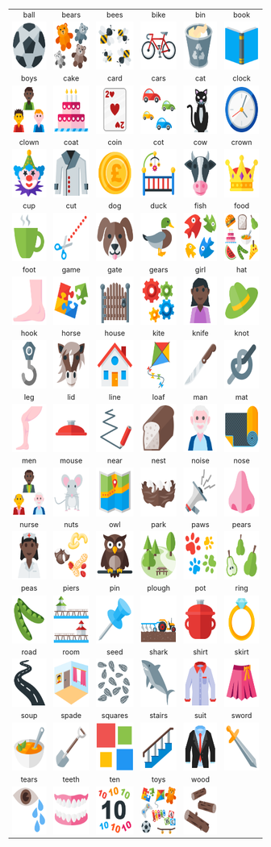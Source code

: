 |||||||
|:---:|:---:|:---:|:---:|:---:|:---:|
|ball|bears|bees|bike|bin|book|
|<img width=96 height=96 src="https://raw.githubusercontent.com/mwibrow/CALVin-images/master/svg/ball.svg?sanitize=true"></img>|<img width=96 height=96 src="https://raw.githubusercontent.com/mwibrow/CALVin-images/master/svg/bears.svg?sanitize=true"></img>|<img width=96 height=96 src="https://raw.githubusercontent.com/mwibrow/CALVin-images/master/svg/bees.svg?sanitize=true"></img>|<img width=96 height=96 src="https://raw.githubusercontent.com/mwibrow/CALVin-images/master/svg/bike.svg?sanitize=true"></img>|<img width=96 height=96 src="https://raw.githubusercontent.com/mwibrow/CALVin-images/master/svg/bin.svg?sanitize=true"></img>|<img width=96 height=96 src="https://raw.githubusercontent.com/mwibrow/CALVin-images/master/svg/book.svg?sanitize=true"></img>|
|boys|cake|card|cars|cat|clock|
|<img width=96 height=96 src="https://raw.githubusercontent.com/mwibrow/CALVin-images/master/svg/boys.svg?sanitize=true"></img>|<img width=96 height=96 src="https://raw.githubusercontent.com/mwibrow/CALVin-images/master/svg/cake.svg?sanitize=true"></img>|<img width=96 height=96 src="https://raw.githubusercontent.com/mwibrow/CALVin-images/master/svg/card.svg?sanitize=true"></img>|<img width=96 height=96 src="https://raw.githubusercontent.com/mwibrow/CALVin-images/master/svg/cars.svg?sanitize=true"></img>|<img width=96 height=96 src="https://raw.githubusercontent.com/mwibrow/CALVin-images/master/svg/cat.svg?sanitize=true"></img>|<img width=96 height=96 src="https://raw.githubusercontent.com/mwibrow/CALVin-images/master/svg/clock.svg?sanitize=true"></img>|
|clown|coat|coin|cot|cow|crown|
|<img width=96 height=96 src="https://raw.githubusercontent.com/mwibrow/CALVin-images/master/svg/clown.svg?sanitize=true"></img>|<img width=96 height=96 src="https://raw.githubusercontent.com/mwibrow/CALVin-images/master/svg/coat.svg?sanitize=true"></img>|<img width=96 height=96 src="https://raw.githubusercontent.com/mwibrow/CALVin-images/master/svg/coin.svg?sanitize=true"></img>|<img width=96 height=96 src="https://raw.githubusercontent.com/mwibrow/CALVin-images/master/svg/cot.svg?sanitize=true"></img>|<img width=96 height=96 src="https://raw.githubusercontent.com/mwibrow/CALVin-images/master/svg/cow.svg?sanitize=true"></img>|<img width=96 height=96 src="https://raw.githubusercontent.com/mwibrow/CALVin-images/master/svg/crown.svg?sanitize=true"></img>|
|cup|cut|dog|duck|fish|food|
|<img width=96 height=96 src="https://raw.githubusercontent.com/mwibrow/CALVin-images/master/svg/cup.svg?sanitize=true"></img>|<img width=96 height=96 src="https://raw.githubusercontent.com/mwibrow/CALVin-images/master/svg/cut.svg?sanitize=true"></img>|<img width=96 height=96 src="https://raw.githubusercontent.com/mwibrow/CALVin-images/master/svg/dog.svg?sanitize=true"></img>|<img width=96 height=96 src="https://raw.githubusercontent.com/mwibrow/CALVin-images/master/svg/duck.svg?sanitize=true"></img>|<img width=96 height=96 src="https://raw.githubusercontent.com/mwibrow/CALVin-images/master/svg/fish.svg?sanitize=true"></img>|<img width=96 height=96 src="https://raw.githubusercontent.com/mwibrow/CALVin-images/master/svg/food.svg?sanitize=true"></img>|
|foot|game|gate|gears|girl|hat|
|<img width=96 height=96 src="https://raw.githubusercontent.com/mwibrow/CALVin-images/master/svg/foot.svg?sanitize=true"></img>|<img width=96 height=96 src="https://raw.githubusercontent.com/mwibrow/CALVin-images/master/svg/game.svg?sanitize=true"></img>|<img width=96 height=96 src="https://raw.githubusercontent.com/mwibrow/CALVin-images/master/svg/gate.svg?sanitize=true"></img>|<img width=96 height=96 src="https://raw.githubusercontent.com/mwibrow/CALVin-images/master/svg/gears.svg?sanitize=true"></img>|<img width=96 height=96 src="https://raw.githubusercontent.com/mwibrow/CALVin-images/master/svg/girl.svg?sanitize=true"></img>|<img width=96 height=96 src="https://raw.githubusercontent.com/mwibrow/CALVin-images/master/svg/hat.svg?sanitize=true"></img>|
|hook|horse|house|kite|knife|knot|
|<img width=96 height=96 src="https://raw.githubusercontent.com/mwibrow/CALVin-images/master/svg/hook.svg?sanitize=true"></img>|<img width=96 height=96 src="https://raw.githubusercontent.com/mwibrow/CALVin-images/master/svg/horse.svg?sanitize=true"></img>|<img width=96 height=96 src="https://raw.githubusercontent.com/mwibrow/CALVin-images/master/svg/house.svg?sanitize=true"></img>|<img width=96 height=96 src="https://raw.githubusercontent.com/mwibrow/CALVin-images/master/svg/kite.svg?sanitize=true"></img>|<img width=96 height=96 src="https://raw.githubusercontent.com/mwibrow/CALVin-images/master/svg/knife.svg?sanitize=true"></img>|<img width=96 height=96 src="https://raw.githubusercontent.com/mwibrow/CALVin-images/master/svg/knot.svg?sanitize=true"></img>|
|leg|lid|line|loaf|man|mat|
|<img width=96 height=96 src="https://raw.githubusercontent.com/mwibrow/CALVin-images/master/svg/leg.svg?sanitize=true"></img>|<img width=96 height=96 src="https://raw.githubusercontent.com/mwibrow/CALVin-images/master/svg/lid.svg?sanitize=true"></img>|<img width=96 height=96 src="https://raw.githubusercontent.com/mwibrow/CALVin-images/master/svg/line.svg?sanitize=true"></img>|<img width=96 height=96 src="https://raw.githubusercontent.com/mwibrow/CALVin-images/master/svg/loaf.svg?sanitize=true"></img>|<img width=96 height=96 src="https://raw.githubusercontent.com/mwibrow/CALVin-images/master/svg/man.svg?sanitize=true"></img>|<img width=96 height=96 src="https://raw.githubusercontent.com/mwibrow/CALVin-images/master/svg/mat.svg?sanitize=true"></img>|
|men|mouse|near|nest|noise|nose|
|<img width=96 height=96 src="https://raw.githubusercontent.com/mwibrow/CALVin-images/master/svg/men.svg?sanitize=true"></img>|<img width=96 height=96 src="https://raw.githubusercontent.com/mwibrow/CALVin-images/master/svg/mouse.svg?sanitize=true"></img>|<img width=96 height=96 src="https://raw.githubusercontent.com/mwibrow/CALVin-images/master/svg/near.svg?sanitize=true"></img>|<img width=96 height=96 src="https://raw.githubusercontent.com/mwibrow/CALVin-images/master/svg/nest.svg?sanitize=true"></img>|<img width=96 height=96 src="https://raw.githubusercontent.com/mwibrow/CALVin-images/master/svg/noise.svg?sanitize=true"></img>|<img width=96 height=96 src="https://raw.githubusercontent.com/mwibrow/CALVin-images/master/svg/nose.svg?sanitize=true"></img>|
|nurse|nuts|owl|park|paws|pears|
|<img width=96 height=96 src="https://raw.githubusercontent.com/mwibrow/CALVin-images/master/svg/nurse.svg?sanitize=true"></img>|<img width=96 height=96 src="https://raw.githubusercontent.com/mwibrow/CALVin-images/master/svg/nuts.svg?sanitize=true"></img>|<img width=96 height=96 src="https://raw.githubusercontent.com/mwibrow/CALVin-images/master/svg/owl.svg?sanitize=true"></img>|<img width=96 height=96 src="https://raw.githubusercontent.com/mwibrow/CALVin-images/master/svg/park.svg?sanitize=true"></img>|<img width=96 height=96 src="https://raw.githubusercontent.com/mwibrow/CALVin-images/master/svg/paws.svg?sanitize=true"></img>|<img width=96 height=96 src="https://raw.githubusercontent.com/mwibrow/CALVin-images/master/svg/pears.svg?sanitize=true"></img>|
|peas|piers|pin|plough|pot|ring|
|<img width=96 height=96 src="https://raw.githubusercontent.com/mwibrow/CALVin-images/master/svg/peas.svg?sanitize=true"></img>|<img width=96 height=96 src="https://raw.githubusercontent.com/mwibrow/CALVin-images/master/svg/piers.svg?sanitize=true"></img>|<img width=96 height=96 src="https://raw.githubusercontent.com/mwibrow/CALVin-images/master/svg/pin.svg?sanitize=true"></img>|<img width=96 height=96 src="https://raw.githubusercontent.com/mwibrow/CALVin-images/master/svg/plough.svg?sanitize=true"></img>|<img width=96 height=96 src="https://raw.githubusercontent.com/mwibrow/CALVin-images/master/svg/pot.svg?sanitize=true"></img>|<img width=96 height=96 src="https://raw.githubusercontent.com/mwibrow/CALVin-images/master/svg/ring.svg?sanitize=true"></img>|
|road|room|seed|shark|shirt|skirt|
|<img width=96 height=96 src="https://raw.githubusercontent.com/mwibrow/CALVin-images/master/svg/road.svg?sanitize=true"></img>|<img width=96 height=96 src="https://raw.githubusercontent.com/mwibrow/CALVin-images/master/svg/room.svg?sanitize=true"></img>|<img width=96 height=96 src="https://raw.githubusercontent.com/mwibrow/CALVin-images/master/svg/seed.svg?sanitize=true"></img>|<img width=96 height=96 src="https://raw.githubusercontent.com/mwibrow/CALVin-images/master/svg/shark.svg?sanitize=true"></img>|<img width=96 height=96 src="https://raw.githubusercontent.com/mwibrow/CALVin-images/master/svg/shirt.svg?sanitize=true"></img>|<img width=96 height=96 src="https://raw.githubusercontent.com/mwibrow/CALVin-images/master/svg/skirt.svg?sanitize=true"></img>|
|soup|spade|squares|stairs|suit|sword|
|<img width=96 height=96 src="https://raw.githubusercontent.com/mwibrow/CALVin-images/master/svg/soup.svg?sanitize=true"></img>|<img width=96 height=96 src="https://raw.githubusercontent.com/mwibrow/CALVin-images/master/svg/spade.svg?sanitize=true"></img>|<img width=96 height=96 src="https://raw.githubusercontent.com/mwibrow/CALVin-images/master/svg/squares.svg?sanitize=true"></img>|<img width=96 height=96 src="https://raw.githubusercontent.com/mwibrow/CALVin-images/master/svg/stairs.svg?sanitize=true"></img>|<img width=96 height=96 src="https://raw.githubusercontent.com/mwibrow/CALVin-images/master/svg/suit.svg?sanitize=true"></img>|<img width=96 height=96 src="https://raw.githubusercontent.com/mwibrow/CALVin-images/master/svg/sword.svg?sanitize=true"></img>|
|tears|teeth|ten|toys|wood|
|<img width=96 height=96 src="https://raw.githubusercontent.com/mwibrow/CALVin-images/master/svg/tears.svg?sanitize=true"></img>|<img width=96 height=96 src="https://raw.githubusercontent.com/mwibrow/CALVin-images/master/svg/teeth.svg?sanitize=true"></img>|<img width=96 height=96 src="https://raw.githubusercontent.com/mwibrow/CALVin-images/master/svg/ten.svg?sanitize=true"></img>|<img width=96 height=96 src="https://raw.githubusercontent.com/mwibrow/CALVin-images/master/svg/toys.svg?sanitize=true"></img>|<img width=96 height=96 src="https://raw.githubusercontent.com/mwibrow/CALVin-images/master/svg/wood.svg?sanitize=true"></img>|
